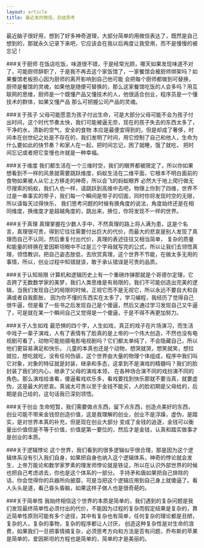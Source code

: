 ```yaml
---
layout: article
title: 最近发的微信，总结思考
---
```


最近脑子很好用，想到了好多神奇道理，大部分简单的用微信表达了，既然是自己想到的，那就永久记录下来吧，它应该会在我以后再度让我受用，而不是慢慢的被忘记！

###关于厨师
在饭店吃饭，味道很不错，于是经常光顾，哪天如果发现味道不对了，可能厨师辞职了，于是我不再去这个家饭馆了，一家餐馆会被厨师绑架吗？如果餐馆老板担心因为厨师的离开影响到自己他可能
会把每个厨师都做到可替换，厨师是餐馆的灵魂，如果他是随便可替换的，那么这家餐馆吃饭的人会多吗？用互联网的思维，厨师是一个既懂产品又懂技术的人，他很适合创业，程序员是一个懂技术的群体，如果又懂产品
那么可把握公司产品的灵魂。


###关于孩子
父母可能愿意为孩子付出生命，可是大部分父母可能不会为孩子付出时间，这个时代节奏太快，我们可能被逼无奈，现在的孩子失去的东西太多了，干净的水，清新的空气，安全的食物
本应是最便宜得到的，但是却成了奢侈，时间本在创世纪之处是不存在的，我们发明了时间，用它控制了自己和他人，生命为什么要如此的快节奏？和家人在一起，把时间忘记，困了就睡，饿了就吃，
把时间忘记或者把它变慢也许就是一种幸福。


###关于维度
我们都生活在一个三维时空，我们的眼界都被限定了，所以你如果想看到不一样的风景就需要跳跃维度，蚂蚁生活在二维平面，它根本不明白面前的食物如果被人从它上方移走的神奇，所以会飞的蚂蚁眼界
必然大于地上爬行做无尽搜索的蚂蚁，我们人也一样，请跳跃到高维中去吧，物理上你到了四维，世界不过是一串事实的带子，我们每一个瞬间是带子的切面，同时你将发现时空的无限，所以请每天过得快乐，
我们思考问题的时候有换角度的说法，角度始终还是在相同维度，换维度才是超越角度的，跳出来，换位，你将发现不一样的世界。

###关于真理
真理掌握在少数人手中，不然真理的路上将人满为患，这是个名言，真理很可贵，得到它往往需要付出巨大的代价，而最大的悲哀是别人发现了真理而自己不认同，然后重复付出代价，真理的表述往往又相当简单，
复杂的质量和能量的转换在爱因斯坦眼中不过是三个字母就写完的公式，所以让我们去领悟真理，领悟教训，把自己姿态放低，去欣赏真理，这个世界不节能，在做太多无用的事情，所以，创业过程中知错就该，敢于承认错误是可贵的品质。

###关于认知局限
计算机和逻辑历史上有一个重磅炸弹那就是个哥德尔定理，它击跨了无数数学家的美梦，我们人类思维是有局限的，我们不可能创造出完美的逻辑，当我们发现自己的局限的时候，正视它而不是无视它，所以永远不要自大和自满或者自我膨胀，
因为你不懂的东西实在太多了，学习编程，我经历了觉得自己很牛逼，但是看了一些书之后发现自己是个傻逼，然后又通过学习发现自己又牛逼了，可是就在某一个瞬间自己又觉得是一个傻逼，于是不得不再更加努力。

###关于人生如戏
最恐惧的四个字，人生如戏，真正的戏子在片场演习，而生活中戏子一辈子演戏，人有了表情有了脸真的是上帝的一个伟大创造，不然也没有电视剧可看了，动物可能拍摄电影电视剧吗？它们都太单纯了，不会隐藏自己，所以他们更容易满足和快乐，
儿童的本真也还是个动物，想哭就哭，想笑就笑，想拉就拉，想吃就吃，没有任何伪装，这个世界由大量的物理个体组成，程序中我们叫它对象，对象的特征就是封装，继承和多态，这拿到不是演戏的精髓吗？我们的脸封装了我们的内心，继承了父母的演戏本领，
在各种场合演不同的戏扮演不同的角色。那么演戏给谁看，傻逼看戏欢乐多，看戏要找到快乐那就不要当真，就要虚伪，这是最大的悲哀。真诚太可贵以至于金钱不能买，人的脸初期是父母给的，后期是自己给的，这句话我已深刻领悟。

###关于创业
生命短暂，我们需要做点东西，留下点东西，创造点美好的东西，创业可能不带来金钱但创造价值，这是我理解的创业，创业不是浮躁，虚伪，是踏实，是对世界本真的补充，但是现在创业大部分
变成了金钱的追逐，金钱可以衡量出价值但是不等于价值，价值是第一要位的，然后才是金钱，认真和踏实做事才是创业的本质。

###关于逻辑悖论
这个世界，我们看到的很多逻辑似乎很合理，那是因为这个逻辑体系没有引入我们自身，如果把自身也纳入这个逻辑体系，神奇的悖论就会发生，上帝万能论和数学家罗素的理发师悖论就是铁证，所以在认识外部世界的时候也把自己考虑进去，你也是这个体系的一部分。
手持矛和盾如果把自己排除的话，你会觉得你的兵器所向披靡，可是当把这个逻辑应用到自己身上就傻逼了。看人头头是道，看己昏头昏脑，如果这样子做人也是很奇葩的。

###关于简单性
我始终相信这个世界的本质是简单的，我们遇到的复杂问题是我们发现最终简单性必须付出的代价，不能因为过程的复杂而假定结果是复杂的，靠近简单性原则可能有多个途径，其中有复杂也有简单，任何复杂的理论都是丑陋，复杂的人，复杂的事物，复杂的程序都让人讨厌，
创造这种复杂性是对生命的浪费，如果我们一旦把事情搞复杂，必须思考方向和方法是否有问题，乔布斯的苹果是简单的，爱因斯坦的方程也是简单的，简单的才是美丽的。




